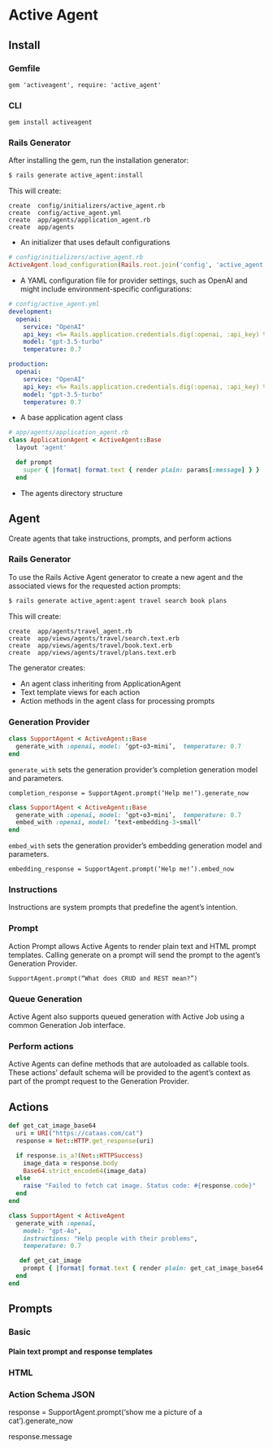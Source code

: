# Active Agent

## Install

### Gemfile
`gem 'activeagent', require: 'active_agent'`

### CLI
`gem install activeagent`

### Rails Generator
After installing the gem, run the installation generator:

```bash
$ rails generate active_agent:install
```

This will create:
```
create  config/initializers/active_agent.rb
create  config/active_agent.yml
create  app/agents/application_agent.rb
create  app/agents
```

- An initializer that uses default configurations 
```ruby
# config/initializers/active_agent.rb
ActiveAgent.load_configuration(Rails.root.join('config', 'active_agent.yml'))
```
- A YAML configuration file for provider settings, such as OpenAI and might include environment-specific configurations:
```yaml
# config/active_agent.yml
development:
  openai:
    service: "OpenAI"
    api_key: <%= Rails.application.credentials.dig(:openai, :api_key) %>
    model: "gpt-3.5-turbo"
    temperature: 0.7

production:
  openai:
    service: "OpenAI"
    api_key: <%= Rails.application.credentials.dig(:openai, :api_key) %>
    model: "gpt-3.5-turbo"
    temperature: 0.7

```
- A base application agent class
```ruby
# app/agents/application_agent.rb
class ApplicationAgent < ActiveAgent::Base
  layout 'agent'

  def prompt
    super { |format| format.text { render plain: params[:message] } }
  end
```
- The agents directory structure



## Agent
Create agents that take instructions, prompts, and perform actions

### Rails Generator
To use the Rails Active Agent generator to create a new agent and the associated views for the requested action prompts:

```bash
$ rails generate active_agent:agent travel search book plans 
```
This will create:
```
create  app/agents/travel_agent.rb
create  app/views/agents/travel/search.text.erb
create  app/views/agents/travel/book.text.erb
create  app/views/agents/travel/plans.text.erb
```

The generator creates:
- An agent class inheriting from ApplicationAgent
- Text template views for each action
- Action methods in the agent class for processing prompts
### Generation Provider

```ruby  
class SupportAgent < ActiveAgent::Base  
  generate_with :openai, model: ‘gpt-o3-mini’,  temperature: 0.7  
end  
```

`generate_with` sets the generation provider’s completion generation model and parameters.

`completion_response = SupportAgent.prompt(‘Help me!’).generate_now`

```ruby  
class SupportAgent < ActiveAgent::Base  
  generate_with :openai, model: ‘gpt-o3-mini’,  temperature: 0.7  
  embed_with :openai, model: ‘text-embedding-3-small’  
end  
```

`embed_with` sets the generation provider’s embedding generation model and parameters.

`embedding_response = SupportAgent.prompt(‘Help me!’).embed_now`

### Instructions

Instructions are system prompts that predefine the agent’s intention.

### Prompt

Action Prompt allows Active Agents to render plain text and HTML prompt templates. Calling generate on a prompt will send the prompt to the agent’s Generation Provider.

`SupportAgent.prompt(“What does CRUD and REST mean?”)`

### Queue Generation

Active Agent also supports queued generation with Active Job using a common Generation Job interface.

### Perform actions

Active Agents can define methods that are autoloaded as callable tools. These actions’ default schema will be provided to the agent’s context as part of the prompt request to the Generation Provider.

## Actions

```ruby
def get_cat_image_base64  
  uri = URI("https://cataas.com/cat")  
  response = Net::HTTP.get_response(uri)

  if response.is_a?(Net::HTTPSuccess)  
    image_data = response.body  
    Base64.strict_encode64(image_data)  
  else  
    raise "Failed to fetch cat image. Status code: #{response.code}"  
  end  
end

class SupportAgent < ActiveAgent  
  generate_with :openai,  
    model: "gpt-4o",  
    instructions: "Help people with their problems",  
    temperature: 0.7

   def get_cat_image  
    prompt { |format| format.text { render plain: get_cat_image_base64 } }  
  end  
end  
```

## Prompts

### Basic 

#### Plain text prompt and response templates

### HTML

### Action Schema JSON

response = SupportAgent.prompt(‘show me a picture of a cat’).generate_now

response.message
